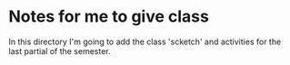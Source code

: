 # Notes for me to give class

In this directory I'm going to add the class 'scketch' and activities for the last partial of the semester.
